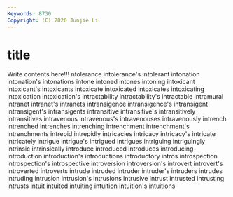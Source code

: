 ```yaml
---
Keywords: 8730
Copyright: (C) 2020 Junjie Li
---
```


# title

Write contents here!!!
ntolerance 
intolerance's 
intolerant 
intonation 
intonation's 
intonations 
intone 
intoned
intones 
intoning 
intoxicant 
intoxicant's 
intoxicants 
intoxicate 
intoxicated 
intoxicates 
intoxicating 
intoxication
intoxication's 
intractability 
intractability's 
intractable 
intramural 
intranet 
intranet's 
intranets 
intransigence 
intransigence's
intransigent 
intransigent's 
intransigents 
intransitive 
intransitive's 
intransitively 
intransitives 
intravenous 
intravenous's 
intravenouses
intravenously 
intrench 
intrenched 
intrenches 
intrenching 
intrenchment 
intrenchment's 
intrenchments 
intrepid 
intrepidly
intricacies 
intricacy 
intricacy's 
intricate 
intricately 
intrigue 
intrigue's 
intrigued 
intrigues 
intriguing
intriguingly 
intrinsic 
intrinsically 
introduce 
introduced 
introduces 
introducing 
introduction 
introduction's 
introductions
introductory 
intros 
introspection 
introspection's 
introspective 
introversion 
introversion's 
introvert 
introvert's 
introverted
introverts 
intrude 
intruded 
intruder 
intruder's 
intruders 
intrudes 
intruding 
intrusion 
intrusion's
intrusions 
intrusive 
intrust 
intrusted 
intrusting 
intrusts 
intuit 
intuited 
intuiting 
intuition
intuition's 
intuitions 
